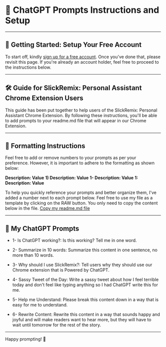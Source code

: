 # 🎯 ChatGPT Prompts Instructions and Setup

---

## 🚀 Getting Started: Setup Your Free Account

To start off, kindly [sign up for a free account](https://github.com/signup?ref_cta=Sign+up&ref_loc=header+logged+out&ref_page=%2F&source=header-home). Once you've done that, please revisit this page. If you're already an account holder, feel free to proceed to the instructions below.

---

## 🛠️ Guide for SlickRemix: Personal Assistant Chrome Extension Users

This guide has been put together to help users of the SlickRemix: Personal Assistant Chrome Extension. By following these instructions, you'll be able to add prompts to your readme.md file that will appear in our Chrome Extension.

---

## 📝 Formatting Instructions

Feel free to add or remove numbers to your prompts as per your preference. However, it is important to adhere to the formatting as shown below:

 **Description: Value**
 **1) Description: Value**
 **1- Description: Value**
 **1: Description: Value**

To help you quickly reference your prompts and better organize them, I've added a number next to each prompt below. Feel free to use my file as a template by clicking on the RAW button. You only need to copy the content below in the file. [Copy my readme.md file](https://raw.githubusercontent.com/spencerslickremix/chatGPT-Prompts/main/README.md)

---

## 🤖 My ChatGPT Prompts

- 1- Is ChatGPT working?: Is this working? Tell me in one word.

- 2- Summarize in 10 words: Summarize this content in one sentence, no more than 10 words.

- 3- Why should I use SlickRemix?: Tell users why they should use our Chrome extension that is Powered by ChatGPT.

- 4- Sassy Tweet of the Day: Write a sassy tweet about how I feel terrible today and don't feel like typing anything so I had ChatGPT write this for me.

- 5- Help me Understand: Please break this content down in a way that is easy for me to understand.

- 6- Rewrite Content: Rewrite this content in a way that sounds happy and joyful and will make readers want to hear more, but they will have to wait until tomorrow for the rest of the story.

---

Happy prompting! 🥳
